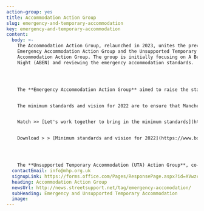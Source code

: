 ```yaml
---
action-group: yes
title: Accommodation Action Group
slug: emergency-and-temporary-accommodation
key: emergency-and-temporary-accommodation
content:
  body: >-
    T﻿he Accommodation Action Group, relaunched in 2023, unites the previous
    Emergency Accommodation Action Group and the Unsupported Temporary
    Accommodation Action Group. The group is initially focusing on A Bed Every
    Night (ABEN) and reviewing the emergency accommodation standards.




    The **Emergency Accommodation Action Group** aimed to raise the standards of emergency accommodation in Manchester. Achievements of the group included drawing up the vision and minimum standards, and getting these adopted by the MHP and Manchester City Council - they now form the basis for the commissioning of these services.


    The minimum standards and vision for 2022 are to ensure that Manchester has the highest possible standards for emergency accommodation to help people who are rough sleeping to make the choice to move inside. These standards have been drawn up with people who have experience of staying in emergency accommodation and people who provide and commission accommodation and support services. 


    Watch >> [Let's work together to bring in the minimum standards](https://www.youtube.com/watch?v=KVapWFHxcRk)


    Download > > [Minimum standards and vision for 2022](https://www.boothcentre.org.uk/partnerships.html)




    T﻿he **Unsupported Temporary Accommodation (UTA) Action Group**, co-chaired by Justlife, focused on a population that is mainly ‘hidden’ from the public eye, with little or no support - people living in Unsupported Temporary Accommodation (UTA’s), such as bed-and-breakfast accommodation, private hostels and short-stay houses in multiple occupation.
  contactEmail: info@mhp.org.uk
  signupLink: https://forms.office.com/Pages/ResponsePage.aspx?id=XVwzcf1bkE61VN8N5KjjQkQ2JR41SuRLu92-3-tlPOtURDMzQjVZWEczSFdPS1M2SEZMR1RVTkpHVC4u
  heading: Accommodation Action Group
  newsUrl: http://news.streetsupport.net/tag/emergency-accomodation/
  subHeading: Emergency and Unsupported Temporary Accommodation
  image: 
---
```


